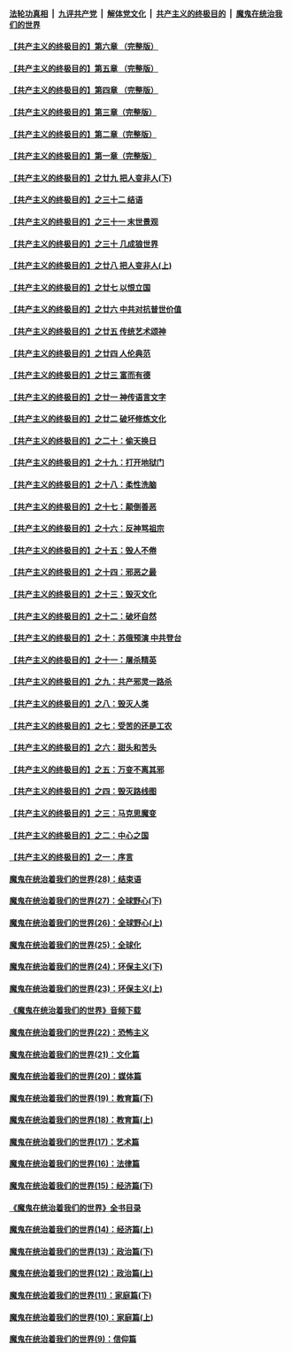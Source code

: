 ####  [法轮功真相](../../../../basic/blob/master/README.md?t=08291752) &nbsp;|&nbsp; [九评共产党](../../../../9ping.md/blob/master/README.md?t=08291752) &nbsp;|&nbsp; [解体党文化](../../../../jtdwh.md/blob/master/README.md?t=08291752)  &nbsp;|&nbsp; [共产主义的终极目的](../../../../gczydzjmd.md/blob/master/README.md?t=08291752) &nbsp;|&nbsp; [魔鬼在统治我们的世界](../../../../mgztzwmdsj.md/blob/master/README.md?t=08291752) 

#### [【共产主义的终极目的】第六章 （完整版）](../pages/nsc422/n11428913.md?t=08291752) 

#### [【共产主义的终极目的】第五章 （完整版）](../pages/nsc422/n11428912.md?t=08291752) 

#### [【共产主义的终极目的】第四章 （完整版）](../pages/nsc422/n11428907.md?t=08291752) 

#### [【共产主义的终极目的】第三章（完整版）](../pages/nsc422/n11428848.md?t=08291752) 

#### [【共产主义的终极目的】第二章（完整版）](../pages/nsc422/n11428831.md?t=08291752) 

#### [【共产主义的终极目的】第一章（完整版）](../pages/nsc422/n11417651.md?t=08291752) 

#### [【共产主义的终极目的】之廿九 把人变非人(下)](../pages/nsc422/n11344140.md?t=08291752) 

#### [【共产主义的终极目的】之三十二 结语](../pages/nsc422/n11360535.md?t=08291752) 

#### [【共产主义的终极目的】之三十一 末世景观](../pages/nsc422/n11351129.md?t=08291752) 

#### [【共产主义的终极目的】之三十 几成狼世界](../pages/nsc422/n11348280.md?t=08291752) 

#### [【共产主义的终极目的】之廿八 把人变非人(上)](../pages/nsc422/n11340492.md?t=08291752) 

#### [【共产主义的终极目的】之廿七 以恨立国](../pages/nsc422/n11336944.md?t=08291752) 

#### [【共产主义的终极目的】之廿六 中共对抗普世价值](../pages/nsc422/n11324785.md?t=08291752) 

#### [【共产主义的终极目的】之廿五 传统艺术颂神](../pages/nsc422/n11296396.md?t=08291752) 

#### [【共产主义的终极目的】之廿四 人伦典范](../pages/nsc422/n11296397.md?t=08291752) 

#### [【共产主义的终极目的】之廿三 富而有德](../pages/nsc422/n11283598.md?t=08291752) 

#### [【共产主义的终极目的】之廿一 神传语言文字](../pages/nsc422/n11263265.md?t=08291752) 

#### [【共产主义的终极目的】之廿二 破坏修炼文化](../pages/nsc422/n11245728.md?t=08291752) 

#### [【共产主义的终极目的】之二十：偷天换日](../pages/nsc422/n11238846.md?t=08291752) 

#### [【共产主义的终极目的】之十九：打开地狱门](../pages/nsc422/n11206376.md?t=08291752) 

#### [【共产主义的终极目的】之十八：柔性洗脑](../pages/nsc422/n11199994.md?t=08291752) 

#### [【共产主义的终极目的】之十七：颠倒善恶](../pages/nsc422/n11179782.md?t=08291752) 

#### [【共产主义的终极目的】之十六：反神骂祖宗](../pages/nsc422/n11166798.md?t=08291752) 

#### [【共产主义的终极目的】之十五：毁人不倦](../pages/nsc422/n11166792.md?t=08291752) 

#### [【共产主义的终极目的】之十四：邪恶之最](../pages/nsc422/n11150249.md?t=08291752) 

#### [【共产主义的终极目的】之十三：毁灭文化](../pages/nsc422/n11135227.md?t=08291752) 

#### [【共产主义的终极目的】之十二：破坏自然](../pages/nsc422/n11135214.md?t=08291752) 

#### [【共产主义的终极目的】之十：苏俄预演 中共登台](../pages/nsc422/n11118424.md?t=08291752) 

#### [【共产主义的终极目的】之十一：屠杀精英](../pages/nsc422/n11118442.md?t=08291752) 

#### [【共产主义的终极目的】之九：共产邪灵一路杀](../pages/nsc422/n11114139.md?t=08291752) 

#### [【共产主义的终极目的】之八：毁灭人类](../pages/nsc422/n11108503.md?t=08291752) 

#### [【共产主义的终极目的】之七：受苦的还是工农](../pages/nsc422/n11101809.md?t=08291752) 

#### [【共产主义的终极目的】之六：甜头和苦头](../pages/nsc422/n11096971.md?t=08291752) 

#### [【共产主义的终极目的】之五：万变不离其邪](../pages/nsc422/n11091285.md?t=08291752) 

#### [【共产主义的终极目的】之四：毁灭路线图](../pages/nsc422/n11086284.md?t=08291752) 

#### [【共产主义的终极目的】之三：马克思魔变](../pages/nsc422/n11061941.md?t=08291752) 

#### [【共产主义的终极目的】之二：中心之国](../pages/nsc422/n11047728.md?t=08291752) 

#### [【共产主义的终极目的】之一：序言](../pages/nsc422/n11086077.md?t=08291752) 

#### [魔鬼在统治着我们的世界(28)：结束语](../pages/nsc422/n10936246.md?t=08291752) 

#### [魔鬼在统治着我们的世界(27)：全球野心(下)](../pages/nsc422/n10928319.md?t=08291752) 

#### [魔鬼在统治着我们的世界(26)：全球野心(上)](../pages/nsc422/n10900318.md?t=08291752) 

#### [魔鬼在统治着我们的世界(25)：全球化](../pages/nsc422/n10788205.md?t=08291752) 

#### [魔鬼在统治着我们的世界(24)：环保主义(下)](../pages/nsc422/n10695307.md?t=08291752) 

#### [魔鬼在统治着我们的世界(23)：环保主义(上)](../pages/nsc422/n10688613.md?t=08291752) 

#### [《魔鬼在统治着我们的世界》音频下载](../pages/nsc422/n10635553.md?t=08291752) 

#### [魔鬼在统治着我们的世界(22)：恐怖主义](../pages/nsc422/n10614727.md?t=08291752) 

#### [魔鬼在统治着我们的世界(21)：文化篇](../pages/nsc422/n10597706.md?t=08291752) 

#### [魔鬼在统治着我们的世界(20)：媒体篇](../pages/nsc422/n10586579.md?t=08291752) 

#### [魔鬼在统治着我们的世界(19)：教育篇(下)](../pages/nsc422/n10564808.md?t=08291752) 

#### [魔鬼在统治着我们的世界(18)：教育篇(上)](../pages/nsc422/n10526970.md?t=08291752) 

#### [魔鬼在统治着我们的世界(17)：艺术篇](../pages/nsc422/n10499093.md?t=08291752) 

#### [魔鬼在统治着我们的世界(16)：法律篇](../pages/nsc422/n10485969.md?t=08291752) 

#### [魔鬼在统治着我们的世界(15)：经济篇(下)](../pages/nsc422/n10469975.md?t=08291752) 

#### [《魔鬼在统治着我们的世界》全书目录](../pages/nsc422/n10464261.md?t=08291752) 

#### [魔鬼在统治着我们的世界(14)：经济篇(上)](../pages/nsc422/n10457370.md?t=08291752) 

#### [魔鬼在统治着我们的世界(13)：政治篇(下)](../pages/nsc422/n10448270.md?t=08291752) 

#### [魔鬼在统治着我们的世界(12)：政治篇(上)](../pages/nsc422/n10444576.md?t=08291752) 

#### [魔鬼在统治着我们的世界(11)：家庭篇(下)](../pages/nsc422/n10440961.md?t=08291752) 

#### [魔鬼在统治着我们的世界(10)：家庭篇(上)](../pages/nsc422/n10435448.md?t=08291752) 

#### [魔鬼在统治着我们的世界(9)：信仰篇](../pages/nsc422/n10432159.md?t=08291752) 

